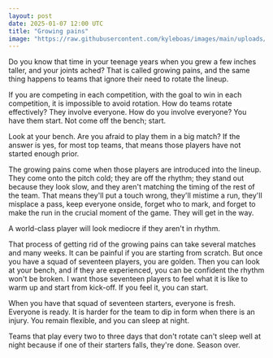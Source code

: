 ```yaml
---
layout: post
date: 2025-01-07 12:00 UTC
title: "Growing pains"
image: "https://raw.githubusercontent.com/kyleboas/images/main/uploads/2025/01/06/Image-06Jan2025_20:46:02.png"
---
```


Do you know that time in your teenage years when you grew a few inches taller, and your joints ached? That is called growing pains, and the same thing happens to teams that ignore their need to rotate the lineup.

<!---more--->

If you are competing in each competition, with the goal to win in each competition, it is impossible to avoid rotation. How do teams rotate effectively? They involve everyone. How do you involve everyone? You have them start. Not come off the bench; start.

Look at your bench. Are you afraid to play them in a big match? If the answer is yes, for most top teams, that means those players have not started enough prior.

The growing pains come when those players are introduced into the lineup. They come onto the pitch cold; they are off the rhythm; they stand out because they look slow, and they aren't matching the timing of the rest of the team. That means they'll put a touch wrong, they'll mistime a run, they'll misplace a pass, keep everyone onside, forget who to mark, and forget to make the run in the crucial moment of the game. They will get in the way.

A world-class player will look mediocre if they aren't in rhythm.

That process of getting rid of the growing pains can take several matches and many weeks. It can be painful if you are starting from scratch. But once you have a squad of seventeen players, you are golden. Then you can look at your bench, and if they are experienced, you can be confident the rhythm won't be broken. I want those seventeen players to feel what it is like to warm up and start from kick-off. If you feel it, you can start.

When you have that squad of seventeen starters, everyone is fresh. Everyone is ready. It is harder for the team to dip in form when there is an injury. You remain flexible, and you can sleep at night. 

Teams that play every two to three days that don't rotate can't sleep well at night because if one of their starters falls, they're done. Season over.
